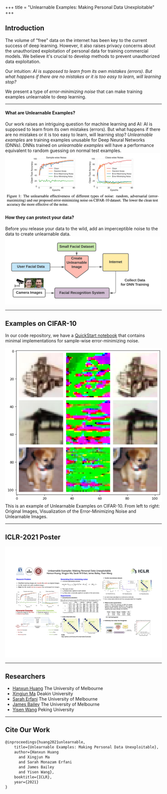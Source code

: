 +++
title = "Unlearnable Examples: Making Personal Data Unexploitable"
+++

## Introduction
The volume of "free" data on the internet has been key to the current success of deep learning. However, it also raises privacy concerns about the unauthorized exploitation of personal data for training commercial models. We believe it's crucial to develop methods to prevent unauthorized data exploitation.

Our intuition:
*AI is supposed to learn from its own mistakes (errors).  But what happens if there are no mistakes or it is too easy to learn, will learning stop?*

We present a type of *error-minimizing noise* that can make training examples unlearnable to deep learning.

---
#### What are Unlearnable Examples?
Our work raises an intriguing question for machine learning and AI: AI is supposed to learn from its own mistakes (errors).  But what happens if there are no mistakes or it is too easy to learn, will learning stop?
*Unlearnable examples* are training examples unusable for Deep Neural Networks (DNNs).
DNNs trained on *unlearnable examples* will have a performance equivalent to random guessing on normal test
examples.
<img src="images/CIFAR-10-fig1.png" alt="drawing" width="500"/>



#### How they can protect your data?
Before you release your data to the wild, add an imperceptible noise to the data to create unlearnable data.
<img src="images/exp_face.png" alt="drawing" width="500"/>

---
## Examples on CIFAR-10
In our code repository, we have a [QuickStart notebook](https://github.com/HanxunH/Unlearnable-Examples/blob/main/QuickStart.ipynb) that contains minimal implementations for sample-wise error-minimizing noise.


![](images/CIFAR-10-example.png)
This is an example of Unlearnable Examples on CIFAR-10.
From left to right: Original Images, Visualization of the Error-Minimizing Noise and Unlearnable Images.


---
## ICLR-2021 Poster
![](images/poster.jpg)

---
## Researchers
* [Hanxun Huang](https://hanxunh.github.io/) The University of Melbourne
* [Xingjun Ma](http://xingjunma.com/) Deakin University
* [Sarah Erfani](https://people.eng.unimelb.edu.au/smonazam/) The University of Melbourne
* [James Bailey](https://people.eng.unimelb.edu.au/baileyj/) The University of Melbourne
* [Yisen Wang](https://yisenwang.github.io/) Peking University



---
## Cite Our Work
```
@inproceedings{huang2021unlearnable,
    title={Unlearnable Examples: Making Personal Data Unexploitable},
    author={Hanxun Huang
      and Xingjun Ma
      and Sarah Monazam Erfani
      and James Bailey
      and Yisen Wang},
    booktitle={ICLR},
    year={2021}
}
```
